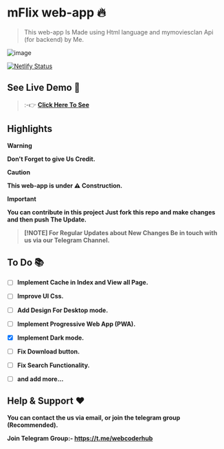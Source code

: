 # mFlix web-app 🔥

> This web-app Is Made using Html language and mymoviesclan Api (for backend) by Me.


![image](https://cdn.pixabay.com/photo/2024/05/26/15/27/anime-8788959_1280.jpg)


[![Netlify Status](https://api.netlify.com/api/v1/badges/af59c434-be65-4a3a-b8ae-7500cb458db7/deploy-status)](https://app.netlify.com/sites/mymoviesclan/deploys)


## See Live Demo 👀

> :-👉 <b>[Click Here To See](https://mymoviesclan.netlify.app/)<b>


## Highlights

> [!WARNING]
> Don't Forget to give Us Credit.

> [!CAUTION]
> This web-app is under ⚠️ Construction.

> [!IMPORTANT]
> You can contribute in this project Just fork this repo and make changes and then push The Update.

>  [!NOTE]
> For Regular Updates about New Changes Be in touch with us via our Telegram Channel.


## To Do 📚
- [ ] Implement Cache in Index and View all Page.
- [ ] Improve UI Css.
- [ ] Add Design For Desktop mode.
- [ ] Implement Progressive Web App (PWA).
- [X] Implement Dark mode.
- [ ] Fix Download button.
- [ ] Fix Search Functionality.
- [ ] and add more...


## Help & Support ❤

You can contact the us via email, or join the telegram group (Recommended).

<b>Join Telegram Group:- https://t.me/webcoderhub</b>
